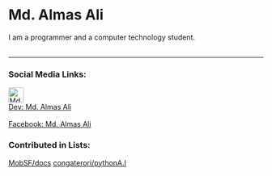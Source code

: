 <h1>Md. Almas Ali</h1>
<div>I am a programmer and a computer technology student.</div>
<br>
<hr>
<h3> Social Media Links:</h3>
<a href="https://dev.to/almasali">
  <img src="https://d2fltix0v2e0sb.cloudfront.net/dev-badge.svg" alt="Md. Almas Ali's DEV Profile" height="30" width="30">
  <div class="name">Dev: Md. Almas Ali</div>
</a>
<br/>
<a href="facebook.com/md.almasali.0">
  <div class="name">Facebook: Md. Almas Ali</div>
</a>

<h3>Contributed in Lists:</h3>
<a href="https://github.com/MobSF/docs">MobSF/docs</a>
<a href="https://github.com/congaterori/pythonA.I">congaterori/pythonA.I</a>
